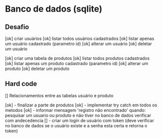 # Banco de dados (sqlite)

## Desafio

[ok] criar usuários 
[ok] listar todos usuários cadastrados
[ok] listar apenas um usuário cadastrado (parametro id)
[ok] alterar um usuário
[ok] deletar um usuário

[ok] criar uma tabela de produtos
[ok] listar todos produtos cadastrados
[ok] listar apenas um produto cadastrado (parametro id)
[ok] alterar um produto
[ok] deletar um produto

## Hard code

[] Relacionamentos entre as tabelas usuário e produto

[ok] - finalizar a parte de produtos
[ok] - implementar try catch em todos os metodos
[ok] - informar mensagem 'registro não encontrado' quando: pesquisar um usuario ou produto e não tiver no banco de dados verificar com andecedencia
[] - criar um login de usuário com token (deve verificar no banco de dados se o usuário existe e a senha esta certa e retorna o token)